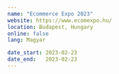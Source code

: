 ```yaml
---
name: "Ecommerce Expo 2023"
website: https://www.ecomexpo.hu/
location: Budapest, Hungary
online: false
lang: Magyar

date_start: 2023-02-23
date_end:   2023-02-23
---
```

